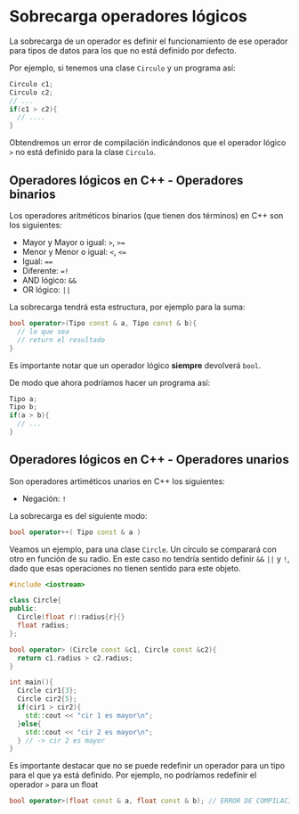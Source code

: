 # Sobrecarga operadores lógicos

La sobrecarga de un operador es definir el funcionamiento de ese operador para tipos de datos para los que no está definido por defecto.

Por ejemplo, si tenemos una clase `Circulo` y un programa así:

```cpp
Circulo c1;
Circulo c2;
// ...
if(c1 > c2){
  // ....
}
``` 

Obtendremos un error de compilación indicándonos que el operador lógico `>` no está definido para la clase `Circulo`.

## Operadores lógicos en C++  - Operadores binarios

Los operadores aritméticos binarios (que tienen dos términos) en C++ son los siguientes:
 * Mayor y Mayor o igual: `>`, `>=`
 * Menor y Menor o igual: `<`, `<=`
 * Igual: `==`
 * Diferente: `=!`
 * AND lógico: `&&`
 * OR lógico: `||`

La sobrecarga tendrá esta estructura, por ejemplo para la suma:

```cpp
bool operator>(Tipo const & a, Tipo const & b){
  // lo que sea
  // return el resultado
}
```

Es importante notar que un operador lógico **siempre** devolverá `bool`.

De modo que ahora podríamos hacer un programa así:

```cpp
Tipo a;
Tipo b;
if(a > b){
  // ...
}
```

## Operadores lógicos en C++  - Operadores unarios

Son operadores artiméticos unarios en C++ los siguientes:

* Negación: `!`

La sobrecarga es del siguiente modo:

```cpp
bool operator++( Tipo const & a )
```

Veamos un ejemplo, para una clase `Circle`. Un círculo se comparará con otro en función de su radio. En este caso no tendría sentido definir `&&` `||` y `!`, dado que esas operaciones no tienen sentido para este objeto.

```cpp
#include <iostream>

class Circle{
public:
  Circle(float r):radius{r}{}
  float radius;
};

bool operator> (Circle const &c1, Circle const &c2){
  return c1.radius > c2.radius;
}

int main(){
  Circle cir1{3};
  Circle cir2{5};
  if(cir1 > cir2){
    std::cout << "cir 1 es mayor\n"; 
  }else{
    std::cout << "cir 2 es mayor\n";
  } // -> cir 2 es mayor
}
```

Es importante destacar que no se puede redefinir un operador para un tipo para el que ya está definido. Por ejemplo, no podríamos redefinir el operador `>` para un float

```cpp
bool operator>(float const & a, float const & b); // ERROR DE COMPILACION
```

